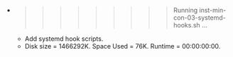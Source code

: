* >>>>>>>>> Running inst-min-con-03-systemd-hooks.sh ...
  * Add systemd hook scripts.
  * Disk size = 1466292K. Space Used = 76K. Runtime = 00:00:00:00.

